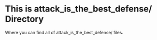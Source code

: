 # This is attack_is_the_best_defense/ Directory

Where you can find all of attack_is_the_best_defense/ files.
